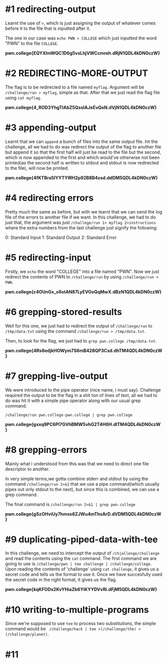 # #1 redirecting-output

 Learnt the use of `>`, which is just assigning the output of whatever comes before it to the file that is inputted after it.
 
 The one in our case was `echo PWN > COLLEGE`
 which just inputted the word "PWN" to the file `COLLEGE`.
 
**pwn.college{EQYXImWQC1D6g5vsLhjVWCcmroh.dRjN1QDL4kDN0czW}**

# #2 REDIRECTING-MORE-OUTPUT

The flag is to be redirected to a file named `myflag`. Argument will be `/challenge/run > myflag`, simple as that. After that we just read the flag file using `cat myflag`.

**pwn.college{4_ROD3YhgTIAbZ5QsslAJeEvQeN.dVjN1QDL4kDN0czW}**

# #3 appending-output

Learnt that we can `append` a bunch of files into the same output file. Int the challenge, all we had to do was redirect the output of the flag to another file but append it so that the first half will just be read to the file but the second, which is now appended to the first and which would've otherwise not been printed(as the second half is written to stdout and stdout is now redirected to the file), will now be printed. 

**pwn.college{4fKTBra5IYYTYlRH2p92B8B4xsd.ddDM5QDL4kDN0czW}**

# #4 redirecting errors

Pretty much the same as before, but with we learnt that we can send the log file of the errors to another file if we want. In this challenge, we had to do just that, the argument was just `/challege/run 1> myflag 2>instructions`
where the extra numbers from the last challenge just signify the following: 

0: Standard Input
1: Standard Output
2: Standard Error

# #5 redirecting-input

Firstly, we `echo` the word "COLLEGE" into a file named "PWN". Now we just redirect the contents of PWN to `/challenge/run` by using `/challenge/run < PWN`.

**pwn.college{c4OUnGx_o6stAN87LyEVOoQqMwX.dBzN1QDL4kDN0czW}**

# #6 grepping-stored-results

Well for this one, we just had to redirect the output of `/challenge/run` to `/tmp/data.txt` using the command `/challenge/run > /tmp/data.txt`.

Then, to look for the flag, we just had to `grep pwn.college /tmp/data.txt`.


**pwn.college{4Rs6edjkHOWym7S6mB428QP3Cxd.dhTM4QDL4kDN0czW}**

# #7 grepping-live-output

We were introduced to the pipe operator (nice name, i must say). Challenge required the output to be the flag in a shit ton of lines of text, all we had to do was hit it with a simple pipe operator along with our usual grep command. 

`/challenge/run pwn.college-pwn.college | grep pwn.college`

**pwn.college{gxxq9PC6PI7GVhBMW5vhG2T4H6H.dlTM4QDL4kDN0czW}**

# #8 grepping-errors

Mainly what i understood from this was that we need to direct one file descriptor to another. 

In very simple terms,we gotta combine stderr and stdout by using the command `/challenge/run 2>&1`
that we use a pipe command(which usually pipes out only stdout to the next), but since this is combined, we can use a grep command.

The final command is `/challenge/run 2>&1 | grep pwn.college`

**pwn.college{gSzOHviUy7hmxo6ZJWu4mThsArD.dVDM5QDL4kDN0czW}**

# #9 duplicating-piped-data-with-tee

In this challenge, we need to intercept the output of `/chjallenge/challenge` and read the contents using the `cat` command. The first command we are going to use is `/challenge/pwn | tee challenge | /challenge/college`. Upon reading the contents of 'challenge' using `cat challenge`, it gives us a secret code and tells us the format to use it. Once we have succesfully used the secret code in the right format, it gives us the flag.

**pwn.college{kqKFODx2KvYHiaZb6YiKYYDVvRi.dFjM5QDL4kDN0czW}**

# #10 writing-to-multiple-programs

Since we're supposed to use `tee` to process two substitutions, the simple command would be ` /challenge/hack | tee >(/challenge/the) >(/challenge/planet)`.

# #11 
